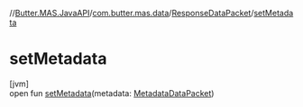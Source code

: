 //[Butter.MAS.JavaAPI](../../../index.md)/[com.butter.mas.data](../index.md)/[ResponseDataPacket](index.md)/[setMetadata](set-metadata.md)

# setMetadata

[jvm]\
open fun [setMetadata](set-metadata.md)(metadata: [MetadataDataPacket](../-metadata-data-packet/index.md))